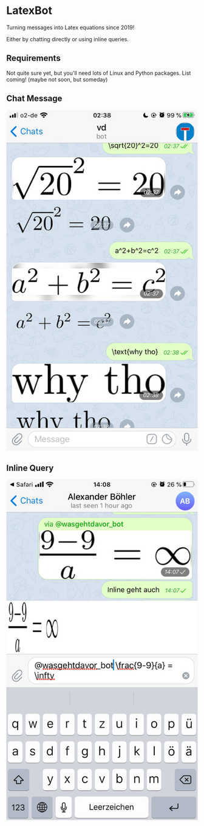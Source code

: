 # LatexBot

Turning messages into Latex equations since 2019!

Either by chatting directly or using inline queries.

## Requirements

Not quite sure yet, but you'll need lots of Linux and Python packages. List coming! (maybe not soon, but someday)

## Chat Message

![Chat Message image](https://raw.githubusercontent.com/jassler/latexbot/master/res/in_chat.jpg)

## Inline Query

![Inline query image](https://raw.githubusercontent.com/jassler/latexbot/master/res/inline_query.jpg)
